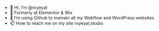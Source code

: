 - 👋 Hi, I’m @royeyal
- 👀 Formerly at Elementor & Wix
- 🌱 I’m using Github to mainain all my Webflow and WordPress websites
- 📫 How to reach me on my site royeyal,studio

<!---
royeyal/royeyal is a ✨ special ✨ repository because its `README.md` (this file) appears on your GitHub profile.
You can click the Preview link to take a look at your changes.
--->
